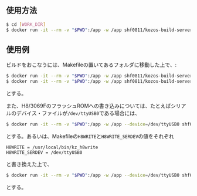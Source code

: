 ## 使用方法
```bash
$ cd [WORK_DIR]
$ docker run -it --rm -v "$PWD":/app -w /app shf0811/kozos-build-server [COMMAND]
```

## 使用例
ビルドをおこなうには、Makefileの置いてあるフォルダに移動した上で、:
```bash
$ docker run -it --rm -v "$PWD":/app -w /app shf0811/kozos-build-server make
$ docker run -it --rm -v "$PWD":/app -w /app shf0811/kozos-build-server make image
```
とする。

また、H8/3069FのフラッシュROMへの書き込みについては、たとえばシリアルのデバイス・ファイルが`/dev/ttyUSB0`である場合には、
```bash
$ docker run -it --rm -v "$PWD":/app -w /app --device=/dev/ttyUSB0 shf0811/kozos-build-server kz_h8write -3069 -f20 kzload.mot /dev/ttyUSB0
```
とする。あるいは、Makefileの`H8WRITE`と`H8WRITE_SERDEV`の値をそれぞれ
```
H8WRITE = /usr/local/bin/kz_h8write
H8WRITE_SERDEV = /dev/ttyUSB0
```
と書き換えた上で、
```bash
$ docker run -it --rm -v "$PWD":/app -w /app --device=/dev/ttyUSB0 shf0811/kozos-build-server make write
```
とする。

